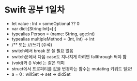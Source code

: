 # Swift 공부 1일차
- let value : Int = someOptional ?? 0
- var dict:[String:Int]=[:]
- typealias Person = (name: String, age:Int)
- typealias multipleMethod = (Int, Int) -> Int
- /** 또는 ///쓰기 (주석)
- switch에서 break 문 쓸 필요 없음
- switch문에서 다음 case도 지나치게 하려면 fallthrough 써야 함
- (void)와 () Void 는 같은 의미
- struct에서 프로퍼티를 값을 변경하는 함수는 mutating 키워드 필요!
- a = 0 : willSet -> set -> didSet